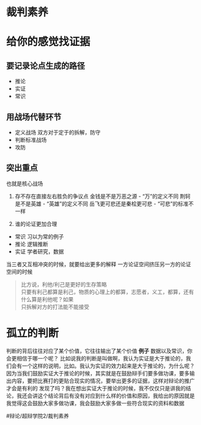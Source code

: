 # 裁判素养
# 给你的感觉找证据
## 要记录论点生成的路径
* 推论
* 实证
* 常识
## 用战场代替环节
* 定义战场
双方对于定于的拆解，防守
* 判断标准战场
* 攻防
## 突出重点
也就是核心战场

1. 存不存在直接左右胜负的争议点
金钱是不是万恶之源   - “万”的定义不同
荆轲是不是英雄 - “英雄”的定义不同
岳飞更可悲还是秦桧更可悲 - “可悲”的标准不一样

2. 谁的论证更加合理
* 常识
习以为常的例子
* 推论
逻辑推断
* 实证
学者研究，数据

当三者又互相冲突的时候，就要给出更多的解释
一方论证空间挤压另一方的论证空间的时候
> 比方说，利他/利己是更好的生存策略  
> 只要有利己都算是利己，物质的心理上的都算，志愿者，义工，都算，还有什么算是利他呢？如果  
只拆解对方的打法能不能接受

# 孤立的判断
判断的背后往往对应了某个价值，它往往输出了某个价值
**例子**
数据以及常识，你会更相信于哪一个呢？
比如说我的判断是叫做啊，我认为实证是大于推论的，我们会有一个这样的说明，比如。我认为实证的效力起来是大于推论的，为什么呢？因为当我们鼓励实证大于推论的时候，其实就是在鼓励辩手们要多做功课，要多输出内容，要把比赛打的更贴合现实的情况，要举出更多的证据，这样对辩论的推广才会是有利的
发现了吗？我在想出实证大于推论的时候，我不仅仅只是讲我的结论，我还会讲这个结论背后有没有对应到什么样的价值和原因，我给出的原因就是我觉得这会鼓励大家多做功课，我会鼓励大家多做一些符合现实的资料和数据



















#辩论/超辩学院2/裁判素养